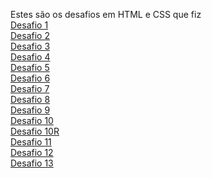 Estes são os desafios em HTML e CSS que fiz <br>
<a href="https://joao2133.github.io/HTML-CSS/Desafios/Desafio%201/index.html">Desafio 1</a>     <br>
<a href="https://joao2133.github.io/HTML-CSS/Desafios/Desafio%202/index.html">Desafio 2</a>     <br>
<a href="https://joao2133.github.io/HTML-CSS/Desafios/Desafio%203/index.html">Desafio 3</a>     <br>
<a href="https://joao2133.github.io/HTML-CSS/Desafios/Desafio%204/index.html">Desafio 4</a>     <br>
<a href="https://joao2133.github.io/HTML-CSS/Desafios/Desafio%205/index.html">Desafio 5</a>     <br>
<a href="https://joao2133.github.io/HTML-CSS/Desafios/Desafio%206/index.html">Desafio 6</a>     <br>
<a href="https://joao2133.github.io/HTML-CSS/Desafios/Desafio%207/index.html">Desafio 7</a>     <br>
<a href="https://joao2133.github.io/HTML-CSS/Desafios/Desafio%208/index.html">Desafio 8</a>     <br>
<a href="https://joao2133.github.io/HTML-CSS/Desafios/Desafio%209/index.html">Desafio 9</a>     <br>
<a href="https://joao2133.github.io/HTML-CSS/Desafios/Desafio%2010/index.html">Desafio 10</a>   <br>
<a href="https://joao2133.github.io/HTML-CSS/Desafios/Desafio%2010R/index.html">Desafio 10R</a> <br>
<a href="https://joao2133.github.io/HTML-CSS/Desafios/Desafio%2011/index.html">Desafio 11</a>   <br>
<a href="https://joao2133.github.io/HTML-CSS/Desafios/Desafio%2012/index.html">Desafio 12</a>   <br>
<a href="https://joao2133.github.io/HTML-CSS/Desafios/Desafio%2013/index.html">Desafio 13</a>   <br>

